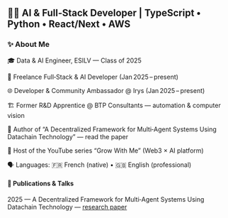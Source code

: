 ## 👨‍💻 AI & Full‑Stack Developer | TypeScript • Python • React/Next • AWS

### ✨ About Me

🎓 Data & AI Engineer, ESILV — Class of 2025

💼 Freelance Full‑Stack & AI Developer (Jan 2025 – present)

🌐 Developer & Community Ambassador @ Irys (Jan 2025 – present)

🏗️ Former R&D Apprentice @ BTP Consultants — automation & computer vision

📝 Author of “A Decentralized Framework for Multi‑Agent Systems Using Datachain Technology” — read the paper

🎥 Host of the YouTube series “Grow With Me” (Web3 × AI platform)

🗣️ Languages: 🇫🇷 French (native) • 🇬🇧 English (professional)

#### 📝 Publications & Talks

2025 — A Decentralized Framework for Multi‑Agent Systems Using Datachain Technology — <a href="https://trophe.net/article/A_Decentralized_Framework_for_Multi-Agent_Systems_Using_Datachain_Technology.pdf">research paper</a> 



<!--
**Hugo-SEQUIER/Hugo-SEQUIER** is a ✨ _special_ ✨ repository because its `README.md` (this file) appears on your GitHub profile.

Here are some ideas to get you started:

- 🔭 I’m currently working on ...
- 🌱 I’m currently learning ...
- 👯 I’m looking to collaborate on ...
- 🤔 I’m looking for help with ...
- 💬 Ask me about ...
- 📫 How to reach me: ...
- 😄 Pronouns: ...
- ⚡ Fun fact: ...
-->
